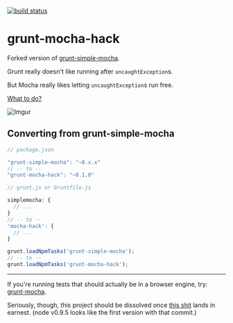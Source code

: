 [![build status](https://secure.travis-ci.org/gregrperkins/grunt-mocha-hack.png)](http://travis-ci.org/gregrperkins/grunt-mocha-hack)

# grunt-mocha-hack

Forked version of
[grunt-simple-mocha](http://github.com/yaymukund/grunt-simple-mocha).

Grunt really doesn't like running after ``uncaughtException``s.

But Mocha really likes letting ``uncaughtException``s run free.

[What to do?](https://github.com/yaymukund/grunt-simple-mocha/issues/16)

![Imgur](http://i.imgur.com/1Q09mCj.png)

## Converting from grunt-simple-mocha

```javascript
// package.json

"grunt-simple-mocha": "~0.x.x"
// -- to --
"grunt-mocha-hack": "~0.1.0"
```

```javascript
// grunt.js or Gruntfile.js

simplemocha: {
  // ... 
}
// -- to --
'mocha-hack': {
  // ...
}

grunt.loadNpmTasks('grunt-simple-mocha');
// -- to --
grunt.loadNpmTasks('grunt-mocha-hack');
```

----------------------

If you're running tests that should actually be in a browser engine, try:
[grunt-mocha](https://github.com/kmiyashiro/grunt-mocha).

Seriously, though, this project should be dissolved once
[this shit](https://github.com/joyent/node/issues/4375) lands in earnest.
(node v0.9.5 looks like the first version with that commit.)
